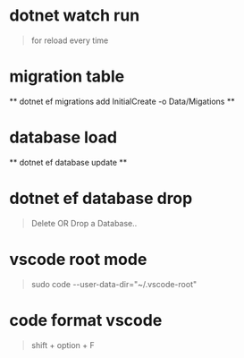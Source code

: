 # dotnet watch run

> for reload every time

# migration table

** dotnet ef migrations add InitialCreate -o Data/Migations **

# database load

** dotnet ef database update **

# dotnet ef database drop

> Delete OR Drop a Database..

# vscode root mode
> sudo code --user-data-dir="~/.vscode-root"



# code format vscode
> shift + option + F
